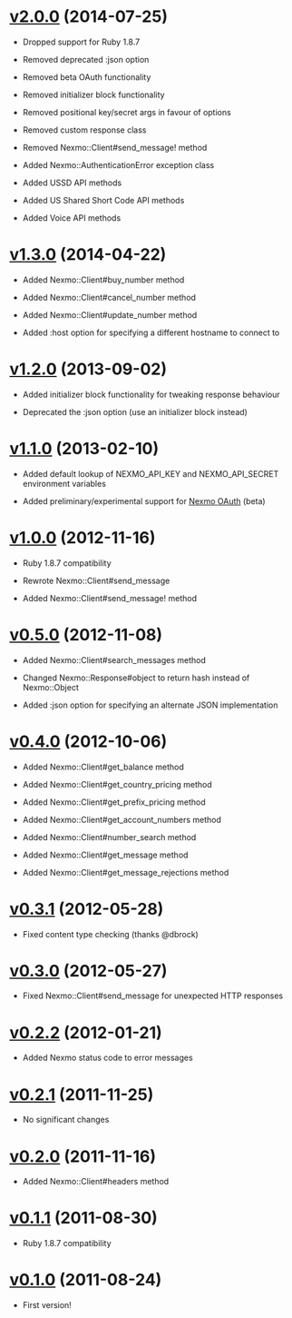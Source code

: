 # [v2.0.0](https://github.com/timcraft/nexmo/tree/v2.0.0) (2014-07-25)

  * Dropped support for Ruby 1.8.7

  * Removed deprecated :json option

  * Removed beta OAuth functionality

  * Removed initializer block functionality

  * Removed positional key/secret args in favour of options

  * Removed custom response class

  * Removed Nexmo::Client#send_message! method

  * Added Nexmo::AuthenticationError exception class

  * Added USSD API methods

  * Added US Shared Short Code API methods

  * Added Voice API methods

# [v1.3.0](https://github.com/timcraft/nexmo/tree/v1.3.0) (2014-04-22)

  * Added Nexmo::Client#buy_number method

  * Added Nexmo::Client#cancel_number method

  * Added Nexmo::Client#update_number method

  * Added :host option for specifying a different hostname to connect to

# [v1.2.0](https://github.com/timcraft/nexmo/tree/v1.2.0) (2013-09-02)

  * Added initializer block functionality for tweaking response behaviour

  * Deprecated the :json option (use an initializer block instead)

# [v1.1.0](https://github.com/timcraft/nexmo/tree/v1.1.0) (2013-02-10)

  * Added default lookup of NEXMO_API_KEY and NEXMO_API_SECRET environment variables

  * Added preliminary/experimental support for [Nexmo OAuth](https://labs.nexmo.com/#oauth) (beta)

# [v1.0.0](https://github.com/timcraft/nexmo/tree/v1.0.0) (2012-11-16)

  * Ruby 1.8.7 compatibility

  * Rewrote Nexmo::Client#send_message

  * Added Nexmo::Client#send_message! method

# [v0.5.0](https://github.com/timcraft/nexmo/tree/v0.5.0) (2012-11-08)

  * Added Nexmo::Client#search_messages method

  * Changed Nexmo::Response#object to return hash instead of Nexmo::Object

  * Added :json option for specifying an alternate JSON implementation

# [v0.4.0](https://github.com/timcraft/nexmo/tree/v0.4.0) (2012-10-06)

  * Added Nexmo::Client#get_balance method

  * Added Nexmo::Client#get_country_pricing method

  * Added Nexmo::Client#get_prefix_pricing method

  * Added Nexmo::Client#get_account_numbers method

  * Added Nexmo::Client#number_search method

  * Added Nexmo::Client#get_message method

  * Added Nexmo::Client#get_message_rejections method

# [v0.3.1](https://github.com/timcraft/nexmo/tree/v0.3.1) (2012-05-28)

  * Fixed content type checking (thanks @dbrock)

# [v0.3.0](https://github.com/timcraft/nexmo/tree/v0.3.0) (2012-05-27)

  * Fixed Nexmo::Client#send_message for unexpected HTTP responses

# [v0.2.2](https://github.com/timcraft/nexmo/tree/v0.2.2) (2012-01-21)

  * Added Nexmo status code to error messages

# [v0.2.1](https://github.com/timcraft/nexmo/tree/v0.2.1) (2011-11-25)

  * No significant changes

# [v0.2.0](https://github.com/timcraft/nexmo/tree/v0.2.0) (2011-11-16)

  * Added Nexmo::Client#headers method

# [v0.1.1](https://github.com/timcraft/nexmo/tree/v0.1.1) (2011-08-30)

  * Ruby 1.8.7 compatibility

# [v0.1.0](https://github.com/timcraft/nexmo/tree/v0.1.0) (2011-08-24)

  * First version!
